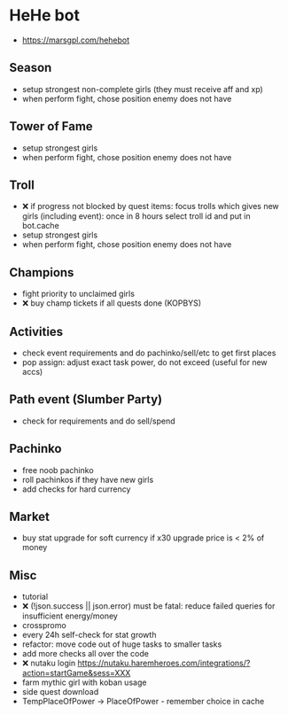 # HeHe bot

- <https://marsgpl.com/hehebot>

## Season

- setup strongest non-complete girls (they must receive aff and xp)
- when perform fight, chose position enemy does not have

## Tower of Fame

- setup strongest girls
- when perform fight, chose position enemy does not have

## Troll

- ❌ if progress not blocked by quest items: focus trolls which gives new girls (including event): once in 8 hours select troll id and put in bot.cache
- setup strongest girls
- when perform fight, chose position enemy does not have

## Champions

- fight priority to unclaimed girls
- ❌ buy champ tickets if all quests done (KOPBYS)

## Activities

- check event requirements and do pachinko/sell/etc to get first places
- pop assign: adjust exact task power, do not exceed (useful for new accs)

## Path event (Slumber Party)

- check for requirements and do sell/spend

## Pachinko

- free noob pachinko
- roll pachinkos if they have new girls
- add checks for hard currency

## Market

- buy stat upgrade for soft currency if x30 upgrade price is < 2% of money

## Misc

- tutorial
- ❌ (!json.success || json.error) must be fatal: reduce failed queries for insufficient energy/money
- crosspromo
- every 24h self-check for stat growth
- refactor: move code out of huge tasks to smaller tasks
- add more checks all over the code
- ❌ nutaku login
     <https://nutaku.haremheroes.com/integrations/?action=startGame&sess=XXX>
- farm mythic girl with koban usage
- side quest download
- TempPlaceOfPower -> PlaceOfPower - remember choice in cache
